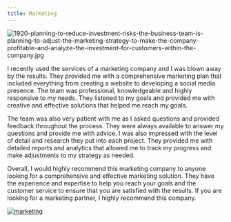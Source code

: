 ```yaml
---
title: Marketing
---
```


![1920-planning-to-reduce-investment-risks-the-business-team-is-planning-to-adjust-the-marketing-strategy-to-make-the-company-profitable-and-analyze-the-investment-for-customers-within-the-company.jpg](/1920-planning-to-reduce-investment-risks-the-business-team-is-planning-to-adjust-the-marketing-strategy-to-make-the-company-profitable-and-analyze-the-investment-for-customers-within-the-company.jpg)

I recently used the services of a marketing company and I was blown away by the results. They provided me with a comprehensive marketing plan that included everything from creating a website to developing a social media presence. The team was professional, knowledgeable and highly responsive to my needs. They listened to my goals and provided me with creative and effective solutions that helped me reach my goals.

The team was also very patient with me as I asked questions and provided feedback throughout the process. They were always available to answer my questions and provide me with advice. I was also impressed with the level of detail and research they put into each project. They provided me with detailed reports and analytics that allowed me to track my progress and make adjustments to my strategy as needed.

Overall, I would highly recommend this marketing company to anyone looking for a comprehensive and effective marketing solution. They have the experience and expertise to help you reach your goals and the customer service to ensure that you are satisfied with the results. If you are looking for a marketing partner, I highly recommend this company.

[![marketing](<https://dabuttonfactory.com/button.png?t=CHECK+SERVICE&f=Noto+Sans-Bold&ts=26&tc=fff&hp=45&vp=20&c=11&bgt=unicolored&bgc=4bd42f>)](<https://www.bark.com/?a_aid=5d2d0e83cdc3>)